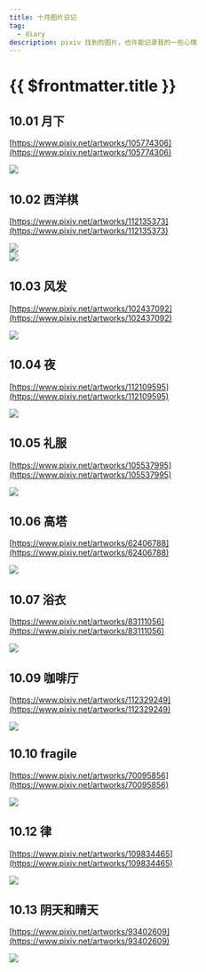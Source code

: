 ```yaml
---
title: 十月图片日记
tag:
  - diary
description: pixiv 找到的图片，也许能记录我的一些心情
---
```


# {{ $frontmatter.title }}

## 10.01 月下

[https://www.pixiv.net/artworks/105774306](https://www.pixiv.net/artworks/105774306)

<img src='https://raw.githubusercontent.com/shellRaining/img/main/2310/p01.jpg'>

## 10.02 西洋棋

[https://www.pixiv.net/artworks/112135373](https://www.pixiv.net/artworks/112135373)

<img src='https://raw.githubusercontent.com/shellRaining/img/main/2310/p02.jpg'>

<br>

<img src='https://raw.githubusercontent.com/shellRaining/img/main/2310/p02_2.jpg'>

## 10.03 风发

[https://www.pixiv.net/artworks/102437092](https://www.pixiv.net/artworks/102437092)

<img src='https://raw.githubusercontent.com/shellRaining/img/main/2310/p03.jpg'>

## 10.04 夜

[https://www.pixiv.net/artworks/112109595](https://www.pixiv.net/artworks/112109595)

<img src='https://raw.githubusercontent.com/shellRaining/img/main/2310/p04.jpg'>

## 10.05 礼服

[https://www.pixiv.net/artworks/105537995](https://www.pixiv.net/artworks/105537995)

<img src='https://raw.githubusercontent.com/shellRaining/img/main/2310/p05.jpg'>

## 10.06 高塔

[https://www.pixiv.net/artworks/62406788](https://www.pixiv.net/artworks/62406788)

<img src='https://raw.githubusercontent.com/shellRaining/img/main/2310/p06.jpg'>

## 10.07 浴衣

[https://www.pixiv.net/artworks/83111056](https://www.pixiv.net/artworks/83111056)

<img src='https://raw.githubusercontent.com/shellRaining/img/main/2310/p07.jpg'>

## 10.09 咖啡厅

[https://www.pixiv.net/artworks/112329249](https://www.pixiv.net/artworks/112329249)

<img src='https://raw.githubusercontent.com/shellRaining/img/main/2310/p09.jpg'>

## 10.10 fragile

[https://www.pixiv.net/artworks/70095856](https://www.pixiv.net/artworks/70095856)

<img src='https://raw.githubusercontent.com/shellRaining/img/main/2310/p10.jpg'>

## 10.12 律

[https://www.pixiv.net/artworks/109834465](https://www.pixiv.net/artworks/109834465)

<img src='https://raw.githubusercontent.com/shellRaining/img/main/2310/p12.jpg'>

## 10.13 阴天和晴天

[https://www.pixiv.net/artworks/93402609](https://www.pixiv.net/artworks/93402609)

<img src='https://raw.githubusercontent.com/shellRaining/img/main/2310/p13.jpg'>
